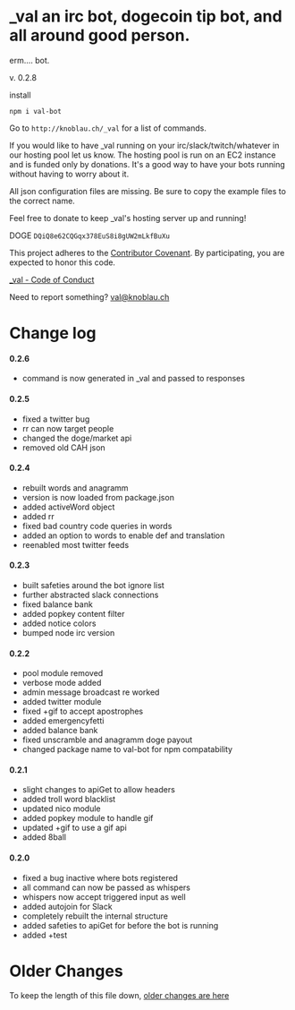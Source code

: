 # _val an irc bot, dogecoin tip bot, and all around good person.

erm.... bot.

v. 0.2.8

install

```
npm i val-bot
```

Go to `http://knoblau.ch/_val` for a list of commands.

If you would like to have _val running on your irc/slack/twitch/whatever in our hosting pool let us know.  The hosting pool is run on an EC2 instance and is funded only by donations.  It's a good way to have your bots running without having to worry about it.

All json configuration files are missing.  Be sure to copy the example files to the correct name.

Feel free to donate to keep _val's hosting server up and running!

DOGE `DQiQ8e62CQGqx378EuS8i8gUW2mLkfBuXu`

This project adheres to the [Contributor Covenant](http://contributor-covenant.org/). By participating, you are expected to honor this code.

[_val - Code of Conduct](https://github.com/mousemke/_val/blob/master/CODE_OF_CONDUCT.md)

Need to report something? [val@knoblau.ch](mailto:val@knoblau.ch)


Change log
==========

#### 0.2.6

+ command is now generated in _val and passed to responses


#### 0.2.5

+ fixed a twitter bug
+ rr can now target people
+ changed the doge/market api
+ removed old CAH json


#### 0.2.4

+ rebuilt words and anagramm
+ version is now loaded from package.json
+ added activeWord object
+ added rr
+ fixed bad country code queries in words
+ added an option to words to enable def and translation
+ reenabled most twitter feeds


#### 0.2.3

+ built safeties around the bot ignore list
+ further abstracted slack connections
+ fixed balance bank
+ added popkey content filter
+ added notice colors
+ bumped node irc version


#### 0.2.2

+ pool module removed
+ verbose mode added
+ admin message broadcast re worked
+ added twitter module
+ fixed +gif to accept apostrophes
+ added emergencyfetti
+ added balance bank
+ fixed unscramble and anagramm doge payout
+ changed package name to val-bot for npm compatability


#### 0.2.1

+ slight changes to apiGet to allow headers
+ added troll word blacklist
+ updated nico module
+ added popkey module to handle gif
+ updated +gif to use a gif api
+ added 8ball


#### 0.2.0

+ fixed a bug inactive where bots registered
+ all command can now be passed as whispers
+ whispers now accept triggered input as well
+ added autojoin for Slack
+ completely rebuilt the internal structure
+ added safeties to apiGet for before the bot is running
+ added +test


Older Changes
=============

To keep the length of this file down, [older changes are here](./older_changes.md)

